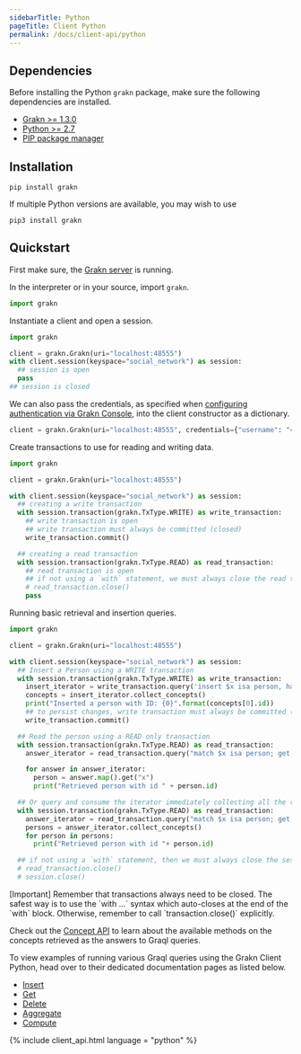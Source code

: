 ```yaml
---
sidebarTitle: Python
pageTitle: Client Python
permalink: /docs/client-api/python
---
```


## Dependencies
Before installing the Python `grakn` package, make sure the following dependencies are installed.

- [Grakn >= 1.3.0](https://github.com/graknlabs/grakn/releases)
- [Python >= 2.7](https://www.python.org/downloads/)
- [PIP package manager](https://pip.pypa.io/en/stable/installing/)

## Installation
```
pip install grakn
```
If multiple Python versions are available, you may wish to use
```
pip3 install grakn
```

## Quickstart
First make sure, the [Grakn server](/docs/running-grakn/install-and-run#start-the-grakn-server) is running.

In the interpreter or in your source, import `grakn`.

<!-- test-standalone social_network_python_client_a.py -->
```python
import grakn
```

Instantiate a client and open a session.

<!-- test-standalone social_network_python_client_b.py -->
```python
import grakn

client = grakn.Grakn(uri="localhost:48555")
with client.session(keyspace="social_network") as session:
  ## session is open
  pass
## session is closed
```

We can also pass the credentials, as specified when [configuring authentication via Grakn Console](/docs/management/users), into the client constructor as a dictionary.

<!-- test-ignore -->
```python
client = grakn.Grakn(uri="localhost:48555", credentials={"username": "<username>", "password": "<password>"})
```

Create transactions to use for reading and writing data.

<!-- test-standalone social_network_python_client_c.py -->
```python
import grakn

client = grakn.Grakn(uri="localhost:48555")

with client.session(keyspace="social_network") as session:
  ## creating a write transaction
  with session.transaction(grakn.TxType.WRITE) as write_transaction:
    ## write transaction is open
    ## write transaction must always be committed (closed)
    write_transaction.commit()

  ## creating a read transaction
  with session.transaction(grakn.TxType.READ) as read_transaction:
    ## read transaction is open
    ## if not using a `with` statement, we must always close the read transaction like so
    # read_transaction.close()
    pass
```

Running basic retrieval and insertion queries.

<!-- test-standalone social_network_python_client_d.py -->
```python
import grakn

client = grakn.Grakn(uri="localhost:48555")

with client.session(keyspace="social_network") as session:
  ## Insert a Person using a WRITE transaction
  with session.transaction(grakn.TxType.WRITE) as write_transaction:
    insert_iterator = write_transaction.query('insert $x isa person, has email "x@email.com";')
    concepts = insert_iterator.collect_concepts()
    print("Inserted a person with ID: {0}".format(concepts[0].id))
    ## to persist changes, write transaction must always be committed (closed)
    write_transaction.commit()

  ## Read the person using a READ only transaction
  with session.transaction(grakn.TxType.READ) as read_transaction:
    answer_iterator = read_transaction.query("match $x isa person; get; limit 10;")

    for answer in answer_iterator:
      person = answer.map().get("x")
      print("Retrieved person with id " + person.id)

  ## Or query and consume the iterator immediately collecting all the results
  with session.transaction(grakn.TxType.READ) as read_transaction:
    answer_iterator = read_transaction.query("match $x isa person; get; limit 10;")
    persons = answer_iterator.collect_concepts()
    for person in persons:
      print("Retrieved person with id "+ person.id)

  ## if not using a `with` statement, then we must always close the session and the read transaction
  # read_transaction.close()
  # session.close()
```
<div class="note">
[Important]
Remember that transactions always need to be closed. The safest way is to use the `with ...` syntax which auto-closes at the end of the `with` block. Otherwise, remember to call `transaction.close()` explicitly.
</div>

Check out the [Concept API](/docs/concept-api/overview) to learn about the available methods on the concepts retrieved as the answers to Graql queries.

To view examples of running various Graql queries using the Grakn Client Python, head over to their dedicated documentation pages as listed below.

- [Insert](/docs/query/insert-query)
- [Get](/docs/query/get-query)
- [Delete](/docs/query/delete-query)
- [Aggregate](/docs/query/aggregate-query)
- [Compute](/docs/query/compute-query)

{% include client_api.html language = "python" %}
